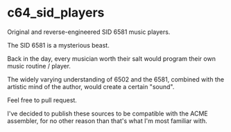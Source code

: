 # c64_sid_players

Original and reverse-engineered SID 6581 music players.

The SID 6581 is a mysterious beast.

Back in the day, every musician worth their salt would program their own music routine / player.

The widely varying understanding of 6502 and the 6581, combined with the artistic mind of the author, would create a certain "sound".

Feel free to pull request.

I've decided to publish these sources to be compatible with the ACME assembler, for no other reason than that's what I'm most familiar with.
